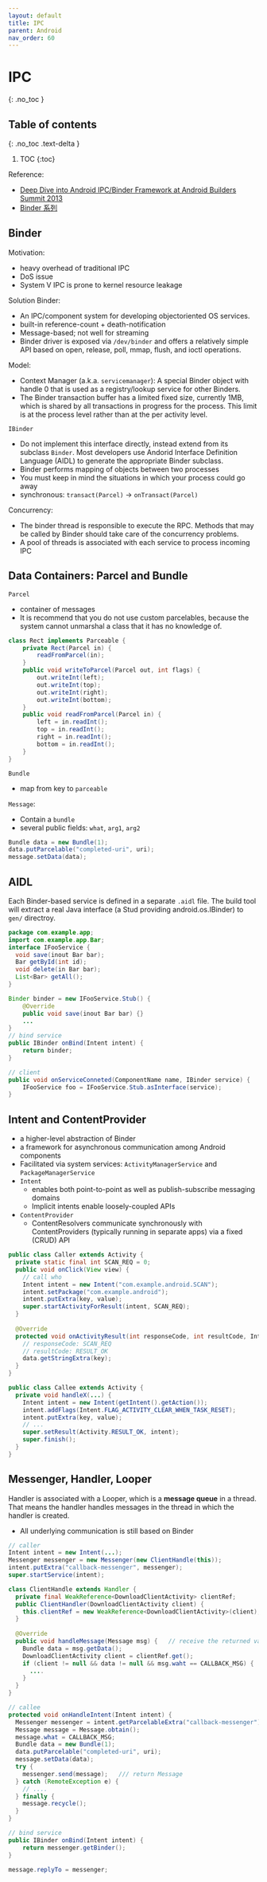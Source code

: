 ```yaml
---
layout: default
title: IPC
parent: Android
nav_order: 60
---
```


# IPC
{: .no_toc }

## Table of contents
{: .no_toc .text-delta }

1. TOC
{:toc}

Reference: 

- [Deep Dive into Android IPC/Binder Framework at Android Builders Summit 2013](https://events.static.linuxfound.org/images/stories/slides/abs2013_gargentas.pdf)
- [Binder 系列](http://gityuan.com/2015/10/31/binder-prepare/)


## Binder

Motivation: 

- heavy overhead of traditional IPC
- DoS issue
- System V IPC is prone to kernel resource leakage

Solution Binder:

- An IPC/component system for developing objectoriented OS services.
- built-in reference-count + death-notification
- Message-based; not well for streaming
- Binder driver is exposed via `/dev/binder` and offers a relatively simple API based on open, release, poll, mmap, flush, and ioctl operations.

Model:

- Context Manager (a.k.a. `servicemanager`): A special Binder object with handle 0 that is used as a registry/lookup service for other Binders.
- The Binder transaction buffer has a limited fixed size, currently 1MB, which is shared by all transactions in progress for the process. This limit is at the process level rather than at the per activity level.

`IBinder`

- Do not implement this interface directly, instead extend from its subclass `Binder`. Most developers use Andorid Interface Definition Language (AIDL) to generate the appropriate Binder subclass.
- Binder performs mapping of objects between two processes
- You must keep in mind the situations in which your process could go away
- synchronous: `transact(Parcel)` -> `onTransact(Parcel)` 

Concurrency:

- The binder thread is responsible to execute the RPC. Methods that may be called by Binder should take care of the concurrency problems.
- A pool of threads is associated with each service to process incoming IPC

## Data Containers: Parcel and Bundle

`Parcel`

- container of messages 
- It is recommend that you do not use custom parcelables, because the system cannot unmarshal a class that it has no knowledge of.

```java
class Rect implements Parceable {
	private Rect(Parcel in) {
        readFromParcel(in);
    }
    public void writeToParcel(Parcel out, int flags) {
        out.writeInt(left);
        out.writeInt(top);
        out.writeInt(right);
        out.writeInt(bottom);
    }
    public void readFromParcel(Parcel in) {
        left = in.readInt();
        top = in.readInt();
        right = in.readInt();
        bottom = in.readInt();
    }
}
```

`Bundle`

- map from key to `parceable`

`Message`:

- Contain a `bundle`
- several public fields: `what`, `arg1`, `arg2`

```java
Bundle data = new Bundle(1);
data.putParcelable("completed-uri", uri); 
message.setData(data); 
```

## AIDL

Each Binder-based service is defined in a separate `.aidl` file. The build tool will extract a real Java interface  (a Stud providing android.os.IBinder) to `gen/` directroy.

```java
package com.example.app;
import com.example.app.Bar;
interface IFooService {
  void save(inout Bar bar);
  Bar getById(int id);
  void delete(in Bar bar);
  List<Bar> getAll();
}
```

```java
Binder binder = new IFooService.Stub() {
    @Override 
    public void save(inout Bar bar) {}
    ...
}
// bind service
public IBinder onBind(Intent intent) {
    return binder;
}

// client
public void onServiceConneted(ComponentName name, IBinder service) {
    IFooService foo = IFooService.Stub.asInterface(service);
}
```

## Intent and ContentProvider

- a higher-level abstraction of Binder
- a framework for asynchronous communication among Android components
- Facilitated via system services: `ActivityManagerService` and `PackageManagerService`
- `Intent`
  - enables both point-to-point as well as publish-subscribe messaging domains
  - Implicit intents enable loosely-coupled APIs
- `ContentProvider`
  - ContentResolvers communicate synchronously with ContentProviders (typically running in separate apps) via a fixed (CRUD) API

```java
public class Caller extends Activity {
  private static final int SCAN_REQ = 0;
  public void onClick(View view) {
    // call who
    Intent intent = new Intent("com.example.android.SCAN");
    intent.setPackage("com.example.android");
    intent.putExtra(key, value);
    super.startActivityForResult(intent, SCAN_REQ);
  }
  
  @Override 
  protected void onActivityResult(int responseCode, int resultCode, Intent data) {
    // responseCode: SCAN_REQ
    // resultCode: RESULT_OK
    data.getStringExtra(key);
  }
}

public class Callee extends Activity {
  private void handleX(...) {
    Intent intent = new Intent(getIntent().getAction());
    intent.addFlags(Intent.FLAG_ACTIVITY_CLEAR_WHEN_TASK_RESET);
    intent.putExtra(key, value);
    // ...
    super.setResult(Activity.RESULT_OK, intent);
    super.finish();
  }
}
```

## Messenger, Handler, Looper

Handler is associated with a Looper, which is a **message queue** in a thread. That means the handler handles messages in the thread in which the handler is created.

- All underlying communication is still based on Binder

```java
// caller
Intent intent = new Intent(...);
Messenger messenger = new Messenger(new ClientHandle(this));
intent.putExtra("callback-messenger", messenger);
super.startService(intent);

class ClientHandle extends Handler {
  private final WeakReference<DownloadClientActivity> clientRef;
  public ClientHandler(DownloadClientActivity client) {
    this.clientRef = new WeakReference<DownloadClientActivity>(client);
  }
  
  @Override
  public void handleMessage(Message msg) {   // receive the returned value
    Bundle data = msg.getData();
    DownloadClientActivity client = clientRef.get();
    if (client != null && data != null && msg.waht == CALLBACK_MSG) {
      ....
    }
  }
}

// callee
protected void onHandleIntent(Intent intent) {
  Messenger messenger = intent.getParcelableExtra("callback-messenger");
  Message message = Message.obtain();
  message.what = CALLBACK_MSG;
  Bundle data = new Bundle(1);
  data.putParcelable("completed-uri", uri); 
  message.setData(data); 
  try {
    messenger.send(message);   /// return Message
  } catch (RemoteException e) {
    // ....
  } finally {
    message.recycle(); 
  }
}
```

```java
// bind service
public IBinder onBind(Intent intent) {
    return messenger.getBinder();
}
```

```java
message.replyTo = messenger;
```

